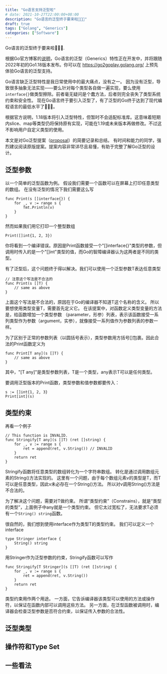 ```yaml
---
title: "Go语言支持泛型啦"
# date: 2021-10-27T22:00:00+08:00
description: "Go语言的泛型终于要来啦🎉🎉🎉"
draft: true
tags: ["Golang", "Generics"]
categories: ["Software"]
---
```


Go语言的泛型终于要来啦🎉🎉🎉.

根据Go官方博客的[说明](https://go.dev/blog/generics-proposal)，Go语言的泛型（Generics）特性正在开发中，并将跟随2022年初的Go1.18版本发布。你可以在 https://go2goplay.golang.org/ 上预先体验Go语言的泛型支持。

Go语言缺乏泛型特性是我日常使用中的最大痛点，没有之一。
因为没有泛型，导致很多抽象无法实现——要么针对每个类型各自做一遍实现，要么使用`interface{}`做类型擦除。前者毫无疑问是个蠢方法，后者则完全丧失了类型系统约束和安全性。
现在Go语言终于要引入泛型了，有了泛型的Go终于达到了现代编程语言的最低水平了🐶🐶🐶。

根据官方说明，1.18版本将引入泛型特性，但暂时不会适配标准库。这意味着短期内slice、map等类型仍将保持原有实现，可能在1.19或未来版本再做修改。不过这不影响用户自定义类型的使用。

本文是对Go泛型提案（[proposal](https://go.googlesource.com/proposal/+/refs/heads/master/design/43651-type-parameters.md)）的简要记录和总结。
有时间和能力的同学，强烈建议阅读原版提案。提案内容非常详尽且易懂，有助于完整了解Go泛型的设计。

## 泛型参数

以一个简单的泛型函数为例。
假设我们需要一个函数可以在屏幕上打印任意类型的数组。
在没有泛型的情况下我们需要这么写

```
func Print(s []interface{}) {
    for _, v := range s {
        fmt.Println(v)
    }
}
```

然而如果我们用它打印一个整型数组

```
Print([]int{1, 2, 3})
```

你将看到一个编译错误。原因是Print函数接受一个"[]interface{}"类型的参数，但调用时传入的是一个"[]int"类型的值，而Go的智障编译器认为这两者是不同的类型。

有了泛型后，这个问题终于得以解决。我们可以使用一个泛型参数T表达任意类型

```
// 注意这个写法是不合法的
func Print(s []T) {
    // same as above
} 
```

上面这个写法是不合法的，原因在于Go的编译器不知道T这个名称的含义。
所以要想使用类型变量T，需要首先定义它。
在该提案中，对函数定义类型变量的方法是，给函数增加一个类型参数
（parameter，形参）列表，表示该函数接受一系列类型作为参数（argument，实参），就像接受一系列值作为参数列表的参数一样。

为了区别于正常的参数列表（以圆括号表示），类型参数用方括号[]包裹。因此合法的Print函数定义为

```
func Print[T any](s []T) {
    // same as above
}
```

其中，"[T any]"是类型参数列表，T是一个类型，any表示T可以是任何类型。

要调用泛型版本的Print函数，类型参数和值参数都要传入：

```
s := []int{1, 2, 3}
Print[int](s)
```

## 类型约束

再看一个例子

```
// This function is INVALID.
func Stringify[T any](s []T) (ret []string) {
	for _, v := range s {
		ret = append(ret, v.String()) // INVALID
	}
	return ret
}
```

Stringify函数将任意类型的数组转化为一个字符串数组。
转化是通过调用数组元素的String()方法实现的。
这里有一个问题，由于每个数组元素v的类型是T，而T可以是任意类型，因此v未必存在一个String()方法。
所以对v调用String()方法是不合法的。

为了解决这个问题，需要对T做约束。
所谓“类型约束”（Constrains），就是“类型的类型”，上面例子中any就是一个类型约束。
但它太过宽松了，无法要求T必须有一个`String() string`函数。

很自然的，我们想到使用interface作为类型T的类型约束。
我们可以定义一个interface

```
type Stringer interface {
    String() string
}
```

用Stringer作为泛型参数的约束，Stringify函数可以写作

```
func Stringify[T Stringer](s []T) (ret []string) {
	for _, v := range s {
		ret = append(ret, v.String())
	}
	return ret
}
```

类型约束用作两个用途。
一方面，它告诉编译器该类型可以使用的方法或操作符，以保证在函数内部可以调用这些方法。
另一方面，在泛型函数被调用时，编译器会检查泛型参数是否符合约束，以保证传入参数的合法性。

## 泛型类型



## 操作符和Type Set



## 一些看法
